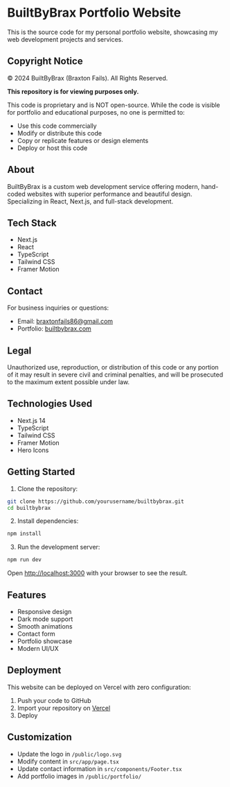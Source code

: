 # BuiltByBrax Portfolio Website

This is the source code for my personal portfolio website, showcasing my web development projects and services.

## Copyright Notice

© 2024 BuiltByBrax (Braxton Fails). All Rights Reserved.

**This repository is for viewing purposes only.**

This code is proprietary and is NOT open-source. While the code is visible for portfolio and educational purposes, no one is permitted to:
- Use this code commercially
- Modify or distribute this code
- Copy or replicate features or design elements
- Deploy or host this code

## About

BuiltByBrax is a custom web development service offering modern, hand-coded websites with superior performance and beautiful design. Specializing in React, Next.js, and full-stack development.

## Tech Stack

- Next.js
- React
- TypeScript
- Tailwind CSS
- Framer Motion

## Contact

For business inquiries or questions:
- Email: braxtonfails86@gmail.com
- Portfolio: [builtbybrax.com](https://builtbybrax.com)

## Legal

Unauthorized use, reproduction, or distribution of this code or any portion of it may result in severe civil and criminal penalties, and will be prosecuted to the maximum extent possible under law.

## Technologies Used

- Next.js 14
- TypeScript
- Tailwind CSS
- Framer Motion
- Hero Icons

## Getting Started

1. Clone the repository:
```bash
git clone https://github.com/yourusername/builtbybrax.git
cd builtbybrax
```

2. Install dependencies:
```bash
npm install
```

3. Run the development server:
```bash
npm run dev
```

Open [http://localhost:3000](http://localhost:3000) with your browser to see the result.

## Features

- Responsive design
- Dark mode support
- Smooth animations
- Contact form
- Portfolio showcase
- Modern UI/UX

## Deployment

This website can be deployed on Vercel with zero configuration:

1. Push your code to GitHub
2. Import your repository on [Vercel](https://vercel.com)
3. Deploy

## Customization

- Update the logo in `/public/logo.svg`
- Modify content in `src/app/page.tsx`
- Update contact information in `src/components/Footer.tsx`
- Add portfolio images in `/public/portfolio/`
